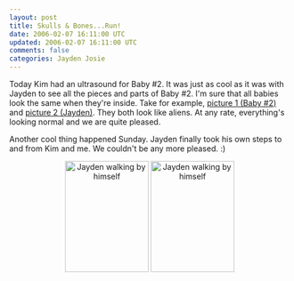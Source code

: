 ```yaml
---           
layout: post
title: Skulls & Bones...Run!
date: 2006-02-07 16:11:00 UTC
updated: 2006-02-07 16:11:00 UTC
comments: false
categories: Jayden Josie
---
```


Today Kim had an ultrasound for Baby #2. It was just as cool as it was with Jayden to see all the pieces and parts of Baby #2. I'm sure that all babies look the same when they're inside. Take for example, [picture 1 (Baby #2)](http://www.flickr.com/photos/kevinminnis/96858785/in/set-72057594060862779/) and [picture 2 (Jayden)](http://www.flickr.com/photos/kevinminnis/53457457/in/set-1178282/). They both look like aliens. At any rate, everything's looking normal and we are quite pleased.</p>

Another cool thing happened Sunday. Jayden finally took his own steps to and from Kim and me. We couldn't be any more pleased. :)</p>

<center><img alt="Jayden walking by himself" title="Jayden walking by himself" src="http://static.flickr.com/32/96588770_6aaf10783c.jpg?v=0" width="150" height="200"/>   <img alt="Jayden walking by himself" title="Jayden walking by himself" src="http://static.flickr.com/43/96589576_5fa9948bd2.jpg?v=0" width="150" height="200"/></center>
</p>
